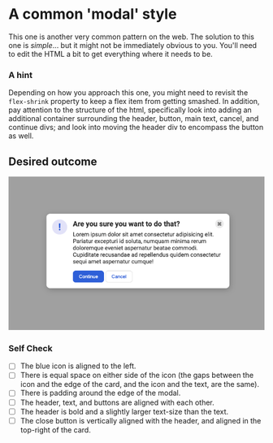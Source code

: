 # A common 'modal' style

This one is another very common pattern on the web. The solution to this one is _simple_... but it might not be immediately obvious to you. You'll need to edit the HTML a bit to get everything where it needs to be.

### A hint

Depending on how you approach this one, you might need to revisit the `flex-shrink` property to keep a flex item from getting smashed. In addition, pay attention to the structure of the html, specifically look into adding an additional container surrounding the header, button, main text, cancel, and continue divs; and look into moving the header div to encompass the button as well.

## Desired outcome

![desired outcome](./desired-outcome.png)

### Self Check

- [ ] The blue icon is aligned to the left.
- [ ] There is equal space on either side of the icon (the gaps between the icon and the edge of the card, and the icon and the text, are the same).
- [ ] There is padding around the edge of the modal.
- [ ] The header, text, and buttons are aligned with each other.
- [ ] The header is bold and a slightly larger text-size than the text.
- [ ] The close button is vertically aligned with the header, and aligned in the top-right of the card.
